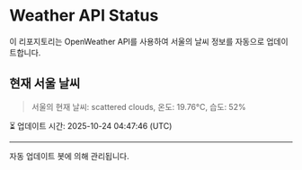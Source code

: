 
# Weather API Status

이 리포지토리는 OpenWeather API를 사용하여 서울의 날씨 정보를 자동으로 업데이트합니다.

## 현재 서울 날씨
> 서울의 현재 날씨: scattered clouds, 온도: 19.76°C, 습도: 52%

⏳ 업데이트 시간: 2025-10-24 04:47:46 (UTC)

---
자동 업데이트 봇에 의해 관리됩니다.
